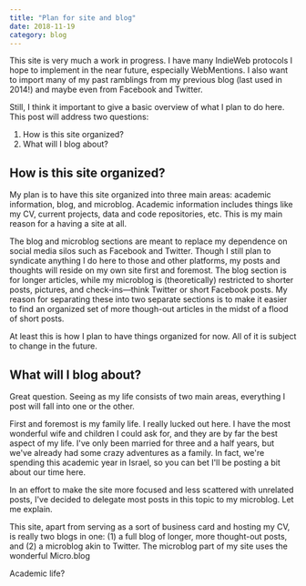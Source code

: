 ```yaml
---
title: "Plan for site and blog"
date: 2018-11-19
category: blog
---
```


This site is very much a work in progress. I have many IndieWeb protocols I hope to implement in the near future, especially WebMentions. I also want to import many of my past ramblings from my previous blog (last used in 2014!) and maybe even from Facebook and Twitter.

Still, I think it important to give a basic overview of what I plan to do here. This post will address two questions:

1. How is this site organized?
2. What will I blog about?


## How is this site organized?

My plan is to have this site organized into three main areas: academic information, blog, and microblog. Academic information includes things like my CV, current projects, data and code repositories, etc. This is my main reason for a having a site at all.

The blog and microblog sections are meant to replace my dependence on social media silos such as Facebook and Twitter. Though I still plan to syndicate anything I do here to those and other platforms, my posts and thoughts will reside on my own site first and foremost. The blog section is for longer articles, while my microblog is (theoretically) restricted to shorter posts, pictures, and check-ins—think Twitter or short Facebook posts. My reason for separating these into two separate sections is to make it easier to find an organized set of more though-out articles in the midst of a flood of short posts.

At least this is how I plan to have things organized for now. All of it is subject to change in the future.


## What will I blog about?

Great question. Seeing as my life consists of two main areas, everything I post will fall into one or the other.

First and foremost is my family life. I really lucked out here. I have the most wonderful wife and children I could ask for, and they are by far the best aspect of my life. I've only been married for three and a half years, but we've already had some crazy adventures as a family. In fact, we're spending this academic year in Israel, so you can bet I'll be posting a bit about our time here.

In an effort to make the site more focused and less scattered with unrelated posts, I've decided to delegate most posts in this topic to my microblog. Let me explain.

This site, apart from serving as a sort of business card and hosting my CV, is really two blogs in one: (1) a full blog of longer, more thought-out posts, and (2) a microblog akin to Twitter. The microblog part of my site uses the wonderful Micro.blog



Academic life?
